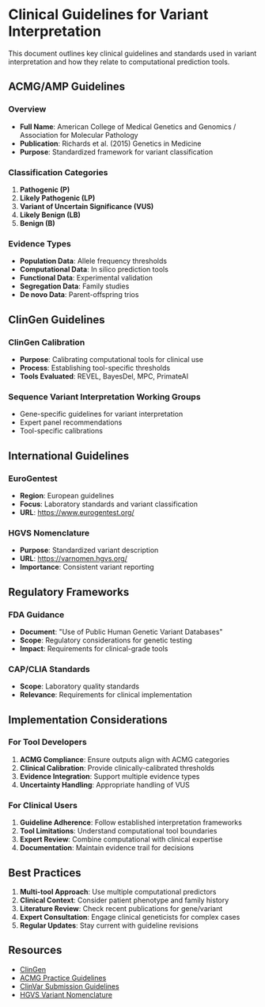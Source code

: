 # Clinical Guidelines for Variant Interpretation

This document outlines key clinical guidelines and standards used in variant interpretation and how they relate to computational prediction tools.

## ACMG/AMP Guidelines

### Overview
- **Full Name**: American College of Medical Genetics and Genomics / Association for Molecular Pathology
- **Publication**: Richards et al. (2015) Genetics in Medicine
- **Purpose**: Standardized framework for variant classification

### Classification Categories
1. **Pathogenic (P)**
2. **Likely Pathogenic (LP)**
3. **Variant of Uncertain Significance (VUS)**
4. **Likely Benign (LB)**
5. **Benign (B)**

### Evidence Types
- **Population Data**: Allele frequency thresholds
- **Computational Data**: In silico prediction tools
- **Functional Data**: Experimental validation
- **Segregation Data**: Family studies
- **De novo Data**: Parent-offspring trios

## ClinGen Guidelines

### ClinGen Calibration
- **Purpose**: Calibrating computational tools for clinical use
- **Process**: Establishing tool-specific thresholds
- **Tools Evaluated**: REVEL, BayesDel, MPC, PrimateAI

### Sequence Variant Interpretation Working Groups
- Gene-specific guidelines for variant interpretation
- Expert panel recommendations
- Tool-specific calibrations

## International Guidelines

### EuroGentest
- **Region**: European guidelines
- **Focus**: Laboratory standards and variant classification
- **URL**: https://www.eurogentest.org/

### HGVS Nomenclature
- **Purpose**: Standardized variant description
- **URL**: https://varnomen.hgvs.org/
- **Importance**: Consistent variant reporting

## Regulatory Frameworks

### FDA Guidance
- **Document**: "Use of Public Human Genetic Variant Databases"
- **Scope**: Regulatory considerations for genetic testing
- **Impact**: Requirements for clinical-grade tools

### CAP/CLIA Standards
- **Scope**: Laboratory quality standards
- **Relevance**: Requirements for clinical implementation

## Implementation Considerations

### For Tool Developers
1. **ACMG Compliance**: Ensure outputs align with ACMG categories
2. **Clinical Calibration**: Provide clinically-calibrated thresholds
3. **Evidence Integration**: Support multiple evidence types
4. **Uncertainty Handling**: Appropriate handling of VUS

### For Clinical Users
1. **Guideline Adherence**: Follow established interpretation frameworks
2. **Tool Limitations**: Understand computational tool boundaries
3. **Expert Review**: Combine computational with clinical expertise
4. **Documentation**: Maintain evidence trail for decisions

## Best Practices

1. **Multi-tool Approach**: Use multiple computational predictors
2. **Clinical Context**: Consider patient phenotype and family history
3. **Literature Review**: Check recent publications for gene/variant
4. **Expert Consultation**: Engage clinical geneticists for complex cases
5. **Regular Updates**: Stay current with guideline revisions

## Resources

- [ClinGen](https://clinicalgenome.org/)
- [ACMG Practice Guidelines](https://www.acmg.net/ACMG/Medical-Genetics-Practice-Resources/Practice-Guidelines.aspx)
- [ClinVar Submission Guidelines](https://www.ncbi.nlm.nih.gov/clinvar/docs/submission_guidelines/)
- [HGVS Variant Nomenclature](https://varnomen.hgvs.org/)